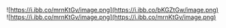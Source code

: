 ![https://i.ibb.co/mrnKtGv/image.png](https://i.ibb.co/bKGZtGw/image.png)
![https://i.ibb.co/mrnKtGv/image.png](https://i.ibb.co/mrnKtGv/image.png)
